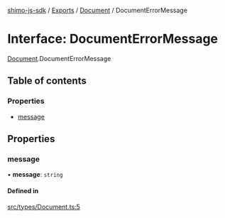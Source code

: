 [shimo-js-sdk](../README.md) / [Exports](../modules.md) / [Document](../modules/Document.md) / DocumentErrorMessage

# Interface: DocumentErrorMessage

[Document](../modules/Document.md).DocumentErrorMessage

## Table of contents

### Properties

- [message](Document.DocumentErrorMessage.md#message)

## Properties

### message

• **message**: `string`

#### Defined in

[src/types/Document.ts:5](https://github.com/shimohq/shimo-js-sdk/blob/91b55ef/src/types/Document.ts#L5)
